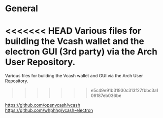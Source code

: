 # General
<<<<<<< HEAD
Various files for building the Vcash wallet and the electron GUI (3rd party) via the Arch User Repository.  
=======
Various files for building the Vcash wallet and GUI via the Arch User Repository.  
>>>>>>> e5c49e91b31930c313f27fbbc3a109187eb036be

https://github.com/openvcash/vcash  
https://github.com/whphhg/vcash-electron
